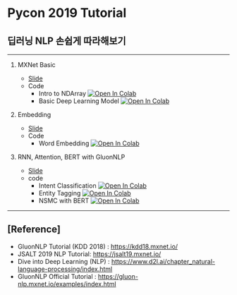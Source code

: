 # Pycon 2019 Tutorial
## 딥러닝 NLP 손쉽게 따라해보기
---

1. MXNet Basic
      - [Slide](slide/1.MXNet_Basic.pdf)
      - Code
        - Intro to NDArray [![Open In Colab](https://colab.research.google.com/assets/colab-badge.svg)](https://colab.research.google.com/github/seujung/gluonnlp_tutorial/blob/master/code/1-1.Intro_to_NDArray.ipynb)
        - Basic Deep Learning Model [![Open In Colab](https://colab.research.google.com/assets/colab-badge.svg)](https://colab.research.google.com/github/seujung/gluonnlp_tutorial/blob/master/code/1-2.Basic_Deeplearning_Model.ipynb)


2. Embedding
    - [Slide](slide/2.Word_Embedding.pdf)
    - Code
      - Word Embedding [![Open In Colab](https://colab.research.google.com/assets/colab-badge.svg)](https://colab.research.google.com/github/seujung/gluonnlp_tutorial/blob/master/code/2.Word_embedding.ipynb)

3. RNN, Attention, BERT with GluonNLP
    - [Slide](slide/3_bert.pdf)
    - code
      - Intent Classification [![Open In Colab](https://colab.research.google.com/assets/colab-badge.svg)](https://colab.research.google.com/github/seujung/gluonnlp_tutorial/blob/master/code/3_1_intent_classification_pycon2019.ipynb)
      - Entity Tagging [![Open In Colab](https://colab.research.google.com/assets/colab-badge.svg)](https://colab.research.google.com/github/seujung/gluonnlp_tutorial/blob/master/code/3_2_entity_tagging_pycon2019.ipynb)
      - NSMC with BERT [![Open In Colab](https://colab.research.google.com/assets/colab-badge.svg)](https://colab.research.google.com/github/seujung/gluonnlp_tutorial/blob/master/code/3_3_naver_review_classifications_gluon_bert.ipynb)

---

## [Reference]
- GluonNLP Tutorial (KDD 2018) : https://kdd18.mxnet.io/
- JSALT 2019 NLP Tutorial: https://jsalt19.mxnet.io/
- Dive into Deep Learning (NLP) : https://www.d2l.ai/chapter_natural-language-processing/index.html
- GluonNLP Official Tutorial : https://gluon-nlp.mxnet.io/examples/index.html
